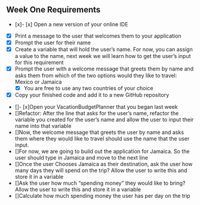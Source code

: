 ## Week One Requirements

- [x]- [x] Open a new version of your online IDE
- [x] Print a message to the user that welcomes them to your application
- [x] Prompt the user for their name
- [x] Create a variable that will hold the user’s name. For now, you can assign a value to the name, next week we will learn how to get the user’s input for this requirement
- [x] Prompt the user with a welcome message that greets them by name and asks them from which of the two options would they like to travel: Mexico or Jamaica
    - [x] You are free to use any two countries of your choice
- [x] Copy your finished code and add it to a new GitHub repository

- []- [x]Open your VacationBudgetPlanner that you began last week
- []Refactor: After the line that asks for the user’s name, refactor the variable you created for the user’s name and allow the user to input their name into that variable
- []Now, the welcome message that greets the user by name and asks them where they would like to travel should use the name that the user input.
- []For now, we are going to build out the application for Jamaica. So the user should type in Jamaica and move to the next line
- []Once the user Chooses Jamaica as their destination, ask the user how many days they will spend on the trip? Allow the user to write this and store it in a variable
- []Ask the user how much “spending money” they would like to bring? Allow the user to write this and store it in a variable
- []Calculate how much spending money the user has per day on the trip 
